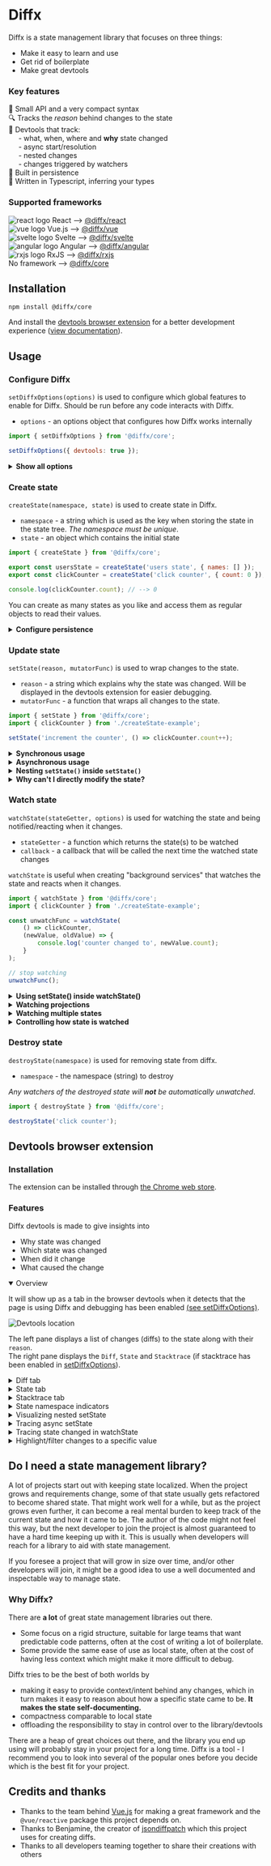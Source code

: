 <!-- #header -->

# Diffx

<!-- end -->

Diffx is a state management library that focuses on three things:

* Make it easy to learn and use
* Get rid of boilerplate
* Make great devtools

### Key features

🤏 Small API and a very compact syntax  
🔍 Tracks the _reason_ behind changes to the state  
🔧 Devtools that track:  
&nbsp;&nbsp;&nbsp;&nbsp;&nbsp;- what, when, where and **why** state changed  
&nbsp;&nbsp;&nbsp;&nbsp;&nbsp;- async start/resolution  
&nbsp;&nbsp;&nbsp;&nbsp;&nbsp;- nested changes  
&nbsp;&nbsp;&nbsp;&nbsp;&nbsp;- changes triggered by watchers  
💾 Built in persistence  
📝 Written in Typescript, inferring your types

<!-- #supported-frameworks -->
### Supported frameworks

![react logo](./assets/framework-logos/react.png) React
--> [@diffx/react](https://github.com/jbjorge/diffx/tree/master/react)  
![vue logo](./assets/framework-logos/vue.png) Vue.js
--> [@diffx/vue](https://github.com/jbjorge/diffx/tree/master/vue)  
![svelte logo](./assets/framework-logos/svelte.png) Svelte
--> [@diffx/svelte](https://github.com/jbjorge/diffx/tree/master/svelte)  
![angular logo](./assets/framework-logos/angular.png) Angular
--> [@diffx/angular](https://github.com/jbjorge/diffx/tree/master/angular)  
![rxjs logo](./assets/framework-logos/rxjs.png) RxJS
--> [@diffx/rxjs](https://github.com/jbjorge/diffx/tree/master/rxjs)  
No framework --> [@diffx/core](https://github.com/jbjorge/diffx/tree/master/core)
<!-- end -->

<!-- #installation -->
## Installation

```shell
npm install @diffx/core
```

And install
the [devtools browser extension](https://chrome.google.com/webstore/detail/diffx-devtools/ecijpnkbdaghilfokgbcieakdfbibeec)
for a better development experience ([view documentation](#devtools-browser-extension)).
<!-- end -->
<!-- #before-usage -->

<!-- end -->

<!-- #usage -->

## Usage

<!-- #setDiffxOptions() -->

### Configure Diffx

`setDiffxOptions(options)` is used to configure which global features to enable for Diffx. Should be run before any code
interacts with Diffx.

* `options` - an options object that configures how Diffx works internally

```javascript
import { setDiffxOptions } from '@diffx/core';

setDiffxOptions({ devtools: true });
```

<details>
    <summary><strong>Show all options</strong></summary>

```javascript
import { setDiffxOptions } from '@diffx/core';

setDiffxOptions({
    /**
     * Enable viewing the state history in devtools.
     * Not recommended for use in a production environment.
     * If set to true, `createDiffs` will also be implicitly true.
     *
     * Default: false
     */
    devtools: false,
    /**
     * Store a stack-trace with every diff if `createDiffs` is enabled.
     * Will be displayed in devtools to help with tracking down
     * which code is making state changes.
     *
     * NOT recommended in production environment since creating stack traces is a slow operation!
     *
     * Default: false
     */
    includeStackTrace: false,
    /**
     * Persist the latest snapshot of all states and automatically use that as the initial state
     *
     * Default: false
     */
    persistent: false,
    /**
     * Location for storing persistent state.
     * E.g. localStorage or sessionStorage
     *
     * Default: null
     */
    persistenceLocation: null,
    /**
     * Whether to record all diffs of the state in-memory.
     *
     * Default: false
     **/
    createDiffs: false,
    /**
     * Max nesting depth.
     *
     * If a loop of setState <--> watchState is accidentally created, it will run off and crash
     * (and potentially crash the main thread). To avoid this, a max nesting depth can be set.
     *
     * Default: 100
     */
    maxNestingDepth: 100
});
```

</details>

<!-- end -->

<!-- #createState() -->

### Create state

`createState(namespace, state)` is used to create state in Diffx.

* `namespace` - a string which is used as the key when storing the state in the state tree. _The namespace must be
  unique_.
* `state` - an object which contains the initial state

```javascript
import { createState } from '@diffx/core';

export const usersState = createState('users state', { names: [] });
export const clickCounter = createState('click counter', { count: 0 });

console.log(clickCounter.count); // --> 0
```

You can create as many states as you like and access them as regular objects to read their values.
<!-- end -->

<!-- #configure persistence -->
<details>
    <summary><strong>Configure persistence</strong></summary>

`createState(..., ..., options)`

* `options`- optional settings for this particular state
    * `persistent` - Persist the latest snapshot of this state and automatically use that as the initial state. Setting
      it to `false` will exclude the state from persistence, even though it is globally set to `true`
      in `setDiffxOptions`.  
      Default: `false`

    * `persistenceLocation` - Location for persisting this particular state - e.g. `window.sessionStorage`.  
      Default: `false`

```javascript
import { setDiffxOptions, createState } from '@diffx/core';

// this enables persistence for all states globally
setDiffxOptions({
    persistent: true,
    persistenceLocation: sessionStorage
})

// this disables persistence for a specific state (if it's enabled globally)
export const clickCounter = createState('click counter', { count: 0 }, { persistent: false });

// this state is persisted in accordance with the global settings in `setDiffxOptions`
export const clickCounter = createState('click counter', { count: 0 });

// this state is persisted in localStorage instead of the globally defined persistenceLocation
export const clickCounter = createState('click counter', { count: 0 }, { persistenceLocation: localStorage });
```

</details>

<!-- end -->

<!-- #setState() -->

### Update state

`setState(reason, mutatorFunc)` is used to wrap changes to the state.

* `reason` - a string which explains why the state was changed. Will be displayed in the devtools extension for easier
  debugging.
* `mutatorFunc` - a function that wraps all changes to the state.

```javascript
import { setState } from '@diffx/core';
import { clickCounter } from './createState-example';

setState('increment the counter', () => clickCounter.count++);
```

<!-- end -->

<!-- #Synchronous usage -->
<details>
    <summary><strong>Synchronous usage</strong></summary>

Since Diffx is proxy-based, it will keep track of anything happening within `setState()`.  
Multiple states can be changed within one `setState()`:

```javascript
import { setState } from '@diffx/core';
import { clickCounter, usersState } from './createState-example';

setState('Change the counter and add a user', () => {
    clickCounter.count++;
    if (clickCounter.count > 2) {
        clickCounter.count = 200;
    }
    usersState.names.push('John');
})
```

This will also create an entry in the devtools  
![devtools entry screenshot](./assets/devtools/img_9.png)

</details>
<!-- end -->

<!-- #Asynchronous usage -->
<details>
    <summary><strong>Asynchronous usage</strong></summary>

`setState(reason, asyncMutatorFunc, onDone [, onError])` is used to make asynchronous changes to the state.

* `reason` - a string which explains why the state was changed. Will be displayed in the devtools extension for easier
  debugging.
* `asyncMutatorFunc` - a function that is free to change the state, and returns a `Promise`.
* `onDone` - a function that receives the result of `asyncMutatorFunc` as an argument, and is free to change the state.
* `onError` - a function that receives the error from `asyncMutatorFunc` as an argument, and is free to change the
  state.

```javascript
import { createState, setState } from '@diffx/core';
import { fetchUsersStateFromServer } from './some-file';

export const usersState = createState('usersState-status', {
    isFetching: false,
    names: [],
    fetchErrorMessage: ''
});

setState(
    'fetch and update usersState',
    () => {
        // set state before the async work begins
        usersState.fetchErrorMessage = '';
        usersState.names = [];
        usersState.isFetching = true;
        // return the async work
        return fetchUsersStateFromServer();
    },
    result => {
        // the async work succeeded
        usersState.names = result;
        usersState.isFetching = false;
    },
    error => {
        // the async work failed
        usersState.fetchErrorMessage = error.message;
        usersState.isFetching = false;
    }
);
```

The `asyncMutatorFunc` and its resolution with `onDone` or `onError` will be tracked in the devtools:
<table>
<tr>
<td>onDone</td>
<td>

![async onDone in devtools](./assets/devtools/img_10.png)

</td>
</tr>
<tr>
<td>onError</td>
<td>

![async onError in devtools](./assets/devtools/img_11.png)

</td>
</tr>
</table>

</details>
<!-- end -->

<!-- #Nesting setState() inside setState() -->
<details>
    <summary><strong>Nesting <code>setState()</code> inside <code>setState()</code></strong></summary>

To avoid repeating yourself, it can be beneficial to wrap `setState` in a function that can be reused.

```javascript
import { createState, setState } from '@diffx/core';
import { usersState } from './createState-example';

export function addUser(name) {
    setState('Add user', () => usersState.names.push(name));
}
```

To make the state history more readable, the usage of the wrapped `setState` above can be used inside a `setState`
providing a reason for the changes and grouping them.

```javascript
// in some other file
import { setState } from '@diffx/core';
import { addUser } from './example-above';

setState('PeopleComponent: User clicked "Save usersState"', () => {
    addUser('John');
    addUser('Jenny');
});
```

This nesting will be displayed in the devtools as an indented hierarchical list, clarifying why "Add user" happened:  
![nesting in devtools](./assets/devtools/img_7.png)

Nesting can go as many levels deep as desired, making it easy to see who did what and why, and at the same time making
it easy to discover reusable compositions of `setState`.

</details>
<!-- end -->

<!-- #why-no-direct-modification -->
<details>
    <summary><strong>Why can't I directly modify the state?</strong></summary>

By having the freedom to change state from *anywhere* in the codebase, state can quickly get out of control and be
difficult to debug if there is no human-readable reasoning behind why a change was made.  
To ensure that the usage experience stays developer friendly, easy to debug, and help with identifying which code needs
refactoring, Diffx enforces the use of `setState` since it groups changes and allows the developer to specify a `reason`
for the changes.

_Any changes made to the state outside of `setState()` will throw an error._

```javascript
import { clickCounter } from './createState-example';

clickCounter.count++; // this will throw an error
```

</details>

<!-- end -->

<!-- #setState().append -->

<!-- end -->

<!-- #watchState() -->

### Watch state

<!-- #watchState().prepend -->

<!-- end -->

`watchState(stateGetter, options)` is used for watching the state and being notified/reacting when it changes.

* `stateGetter` - a function which returns the state(s) to be watched
* `callback` - a callback that will be called the next time the watched state changes

`watchState` is useful when creating "background services" that watches the state and reacts when it changes.

```javascript
import { watchState } from '@diffx/core';
import { clickCounter } from './createState-example';

const unwatchFunc = watchState(
    () => clickCounter,
    (newValue, oldValue) => {
        console.log('counter changed to', newValue.count);
    }
);

// stop watching
unwatchFunc();
```

<!-- end#watchState() -->

<!-- #watchState().details.prepend -->

<!-- end -->

<!-- #Using setState() inside watchState() -->
<details>
    <summary><strong>Using setState() inside watchState()</strong></summary>

A watcher is allowed to change the state when triggered.

```javascript
import { watchState, setState } from '@diffx/core';
import { clickCounter } from './createState-example';

watchState(
    () => clickCounter.count === 5,
    countIsFive => {
        if (!countIsFive) return;
        setState('Counter has the value 5, so I added another user', () => {
            usersState.names.push('Jenny');
        });
    }
);
```

This will also be tracked in the devtools and tagged with "watcher".  
![devtools watcher example](./assets/devtools/img_13.png)

The tag can be hovered/clicked for more information about its trigger origin.  
![devtools watcher hover example](./assets/devtools/img_14.png)

</details>

<!-- end -->

<!-- #watching projections -->
<details>
    <summary><strong>Watching projections</strong></summary>

```javascript
import { watchState } from '@diffx/core';
import { clickCounter } from './createState-example';

watchState(
    () => clickCounter.count > 5,
    isAboveFive => console.log(isAboveFive)
);
```

</details>
<!-- end -->

<!-- #watching multiple states -->
<details>
    <summary><strong>Watching multiple states</strong></summary>

```javascript
import { watchState } from '@diffx/core';
import { clickCounter, usersState } from './createState-example';

watchState(
    () => [clickCounter.count, usersState.names],
    ([clickCount, names]) => console.log(clickCount, names)
);
```

</details>
<!-- end -->

<!-- #controlling watchState -->

<details>
    <summary><strong>Controlling how state is watched</strong></summary>

To have fine-grained control over how the state is watched, the second argument can be an options object instead of a
callback.

```javascript
import { watchState } from '@diffx/core';
import { clickCounter } from './createState-example';

const unwatchFunc = watchState(() => clickCounter, {
    /**
     * Whether to emit the current value of the watched item(s).
     *
     * Default: `false`
     */
    emitInitialValue: false,
    /**
     * Callback called with the final state after the outermost `.setState` function has finished running.
     * This is the default behavior when using a callback instad of an options object.
     */
    onSetStateDone: (newValue, oldValue) => '...',
    /**
     * Callback called with the current state after each `.setState` has finished running
     * (including each .setState wrapped in .setState)
     */
    onEachSetState: (newValue, oldValue) => '...',
    /**
     * Callback for each change to the state during `.setState`.
     */
    onEachValueUpdate: (newValue, oldValue) => '...',
    /**
     * Custom comparer function to decide if the state has changed.
     * Receives newValue and oldValue as arguments and should return `true` for changed
     * and `false` for no change.
     *
     * Default: Diffx built in comparer
     */
    hasChangedComparer: (newValue, oldValue) => 'true or false',
    /**
     * Whether the watcher should automatically stop watching after the first changed value has
     * been emitted.
     *
     * Default: false
     */
    once: false
});

// stop watching
unwatchFunc();
```

</details>
<!-- end -->

<!-- #destroyState -->

### Destroy state

`destroyState(namespace)` is used for removing state from diffx.

* `namespace` - the namespace (string) to destroy

_Any watchers of the destroyed state will **not** be automatically unwatched_.

```javascript
import { destroyState } from '@diffx/core';

destroyState('click counter');
```

<!-- end -->
<!-- end#usage -->

<!-- #after-usage -->

<!-- end -->

## Devtools browser extension

### Installation

The extension can be installed through
[the Chrome web store](https://chrome.google.com/webstore/detail/diffx-devtools/ecijpnkbdaghilfokgbcieakdfbibeec).

### Features

Diffx devtools is made to give insights into

* Why state was changed
* Which state was changed
* When did it change
* What caused the change

<details open><summary>Overview</summary>


It will show up as a tab in the browser devtools when it detects that the page is using Diffx and debugging has been
enabled [(see setDiffxOptions)](#configure-diffx).

![Devtools location](./assets/devtools-7.png)

The left pane displays a list of changes (diffs) to the state along with their `reason`.  
The right pane displays the `Diff`, `State` and `Stacktrace` (if stacktrace has been enabled
in [setDiffxOptions](#configure-diffx)).

</details>

<details><summary>Diff tab</summary>

Displays the difference between each change made by `setState()`.

![Diff tab preview](./assets/devtools-1.png)

</details>
<details><summary>State tab</summary>

Displays the current state at the selected diff.

![State tab preview](./assets/devtools-6.png)

</details>
<details><summary>Stacktrace tab</summary>

Displays the stack trace for the code that led to this state change.

![Stacktrace tab preview](./assets/devtools-5.png)

</details>
<details><summary>State namespace indicators</summary>

The dots in the left tab indicate which state was changed with their color, can be hovered to view the namespace and
clicked to filter the list by that state.

![State type hints](./assets/devtools-4.png)

</details>
<details><summary>Visualizing nested setState</summary>

For places where `setState()` has been used inside `setState()`, the left pane will display a nested view with colors
used for displaying nesting depth.

![Nested setState preview](./assets/devtools-2.png)

</details>
<details><summary>Tracing async setState</summary>

For async operations done with `setState()`, the left pane will display an `async` tag where the operation starts, and
a `resolve`/`reject`  tag where the async operation finished.  
These tags are highlighted with a color to make it easier to spot which operations belong together and are also
clickable to filter by.

![setState preview](./assets/devtools-3.png)

</details>
<details><summary>Tracing state changed in watchState</summary>

If a `watchState()` runs `setState()`, the left pane will display a `watcher` tag to indicate that the change was
triggered.

![watchState tracing preview 1](./assets/devtools-8.png)

The `watcher` tag can be hovered to see which state change triggered it and clicked to find the state change.

![watchState tracing preview 2](./assets/devtools-9.png)

To see where in the code the watcher was run, enable `includeStackTrace` in [setDiffxOptions](#setdiffxoptions) and open
the Stacktrace tab for the entry tagged with the `watcher`.

</details>
<details><summary>Highlight/filter changes to a specific value</summary>

The Highlight and Filter button can be used to find the state changes that affected a specific value.

![highlight/filter preview](./assets/devtools-10.png)

</details>

## Do I need a state management library?

A lot of projects start out with keeping state localized. When the project grows and requirements change, some of that
state usually gets refactored to become shared state. That might work well for a while, but as the project grows even
further, it can become a real mental burden to keep track of the current state and how it came to be. The author of the
code might not feel this way, but the next developer to join the project is almost guaranteed to have a hard time
keeping up with it. This is usually when developers will reach for a library to aid with state management.

If you foresee a project that will grow in size over time, and/or other developers will join, it might be a good idea to
use a well documented and inspectable way to manage state.

### Why Diffx?

There are **a lot** of great state management libraries out there.

* Some focus on a rigid structure, suitable for large teams that want predictable code patterns, often at the cost of
  writing a lot of boilerplate.
* Some provide the same ease of use as local state, often at the cost of having less context which might make it more
  difficult to debug.

Diffx tries to be the best of both worlds by

* making it easy to provide context/intent behind any changes, which in turn makes it easy to reason about how a
  specific state came to be. **It makes the state self-documenting.**
* compactness comparable to local state
* offloading the responsibility to stay in control over to the library/devtools

There are a heap of great choices out there, and the library you end up using will probably stay in your project for a
long time. Diffx is a tool - I recommend you to look into several of the popular ones before you decide which is the
best fit for your project.

## Credits and thanks

* Thanks to the team behind [Vue.js](https://vuejs.org/) for making a great framework and the `@vue/reactive` package
  this project depends on.
* Thanks to Benjamine, the creator of [jsondiffpatch](https://github.com/benjamine/jsondiffpatch) which this project
  uses for creating diffs.
* Thanks to all developers teaming together to share their creations with others
